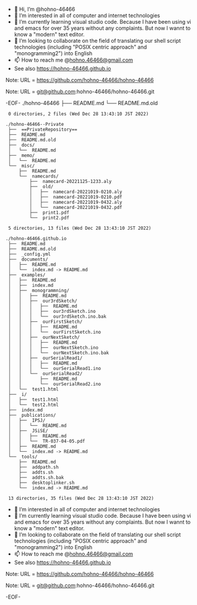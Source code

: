 - 👋   Hi, I’m @hohno-46466
- 👀   I’m interested in all of computer and internet technologies
- 🌱   I’m currently learning visual studio code. Because I have been using vi and emacs for over 35 years without any complaints. But now I wannt to know a "modern" text editor.
- 💞️ I’m looking to collaborate on the field of translating our shell script technologies (including "POSIX centric approach" and "monogramming2") into English
- 📫   How to reach me @hohno.46466@gmail.com
- See also https://hohno-46466.github.io

<!---
hohno-46466/hohno-46466 is a ✨ special ✨ repository because its `README.md` (this file) appears on your GitHub profile.
You can click the Preview link to take a look at your changes.
--->

Note: URL = https://github.com/hohno-46466/hohno-46466

Note: URL = git@github.com:hohno-46466/hohno-46466.git

-EOF-
    ./hohno-46466
     ├──  README.md
     └──  README.md.old
     
     0 directories, 2 files (Wed Dec 28 13:43:10 JST 2022)

    ./hohno-46466--Private
     ├──  ==PrivateRepository==
     ├──  README.md
     ├──  README.md.old
     ├──  docs/
     │   └──  README.md
     ├──  memo/
     │   └──  README.md
     └──  misc/
         ├──  README.md
         └──  namecards/
             ├──  namecard-20221125-1233.aly
             ├──  old/
             │   ├──  namecard-20221019-0210.aly
             │   ├──  namecard-20221019-0210.pdf
             │   ├──  namecard-20221019-0432.aly
             │   └──  namecard-20221019-0432.pdf
             ├──  print1.pdf
             └──  print2.pdf
     
     5 directories, 13 files (Wed Dec 28 13:43:10 JST 2022)

    ./hohno-46466.github.io
     ├──  README.md
     ├──  README.md.old
     ├──  _config.yml
     ├──  documents/
     │   ├──  README.md
     │   └──  index.md -> README.md
     ├──  examples/
     │   ├──  README.md
     │   ├──  index.md
     │   ├──  monogrammning/
     │   │   ├──  README.md
     │   │   ├──  our3rdSketch/
     │   │   │   ├──  README.md
     │   │   │   ├──  our3rdSketch.ino
     │   │   │   └──  our3rdSketch.ino.bak
     │   │   ├──  ourFirstSketch/
     │   │   │   ├──  README.md
     │   │   │   └──  ourFirstSketch.ino
     │   │   ├──  ourNextSketch/
     │   │   │   ├──  README.md
     │   │   │   ├──  ourNextSketch.ino
     │   │   │   └──  ourNextSketch.ino.bak
     │   │   ├──  ourSerialRead1/
     │   │   │   ├──  README.md
     │   │   │   └──  ourSerialRead1.ino
     │   │   └──  ourSerialRead2/
     │   │       ├──  README.md
     │   │       └──  ourSerialRead2.ino
     │   └──  test1.html
     ├──  i/
     │   ├──  test1.html
     │   └──  test2.html
     ├──  index.md
     ├──  publications/
     │   ├──  IPSJ/
     │   │   └──  README.md
     │   ├──  JSiSE/
     │   │   ├──  README.md
     │   │   └──  TR-037-04-05.pdf
     │   ├──  README.md
     │   └──  index.md -> README.md
     └──  tools/
         ├──  README.md
         ├──  addpath.sh
         ├──  addts.sh
         ├──  addts.sh.bak
         ├──  desktoplinker.sh
         └──  index.md -> README.md
     
     13 directories, 35 files (Wed Dec 28 13:43:10 JST 2022)

- 👀   I’m interested in all of computer and internet technologies
- 🌱   I’m currently learning visual studio code. Because I have been using vi and emacs for over 35 years without any complaints. But now I wannt to know a "modern" text editor.
- 💞️ I’m looking to collaborate on the field of translating our shell script technologies (including "POSIX centric approach" and "monogramming2") into English
- 📫   How to reach me @hohno.46466@gmail.com
- See also https://hohno-46466.github.io

<!---
hohno-46466/hohno-46466 is a ✨ special ✨ repository because its `README.md` (this file) appears on your GitHub profile.
You can click the Preview link to take a look at your changes.
--->

Note: URL = https://github.com/hohno-46466/hohno-46466

Note: URL = git@github.com:hohno-46466/hohno-46466.git

-EOF-

